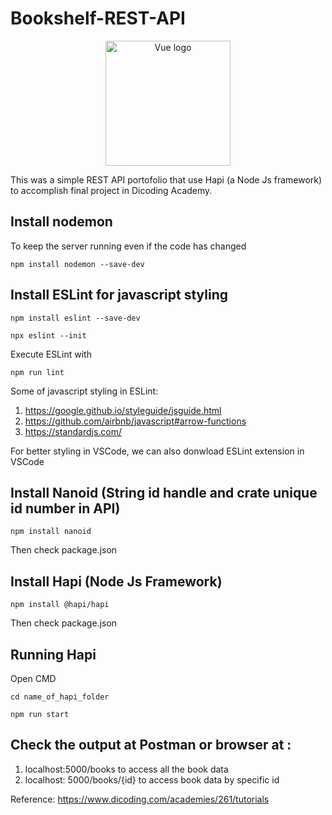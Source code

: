 # Bookshelf-REST-API

<p align="center">
  <a href="https://hapi.dev/" target="_blank" rel="noopener noreferrer">
    <img width="200" src="https://raw.githubusercontent.com/hapijs/assets/master/images/hapi.png" alt="Vue logo"> 
  </a>
</p>

This was a simple REST API portofolio that use Hapi (a Node Js framework) to accomplish final project in Dicoding Academy.

## Install nodemon 
To keep the server running even if the code has changed

`npm install nodemon --save-dev`

## Install ESLint for javascript styling

`npm install eslint --save-dev`

`npx eslint --init`

Execute ESLint with

`npm run lint`

Some of javascript styling in ESLint:
1. https://google.github.io/styleguide/jsguide.html
2. https://github.com/airbnb/javascript#arrow-functions
3. https://standardjs.com/

For better styling in VSCode, we can also donwload ESLint extension in VSCode

## Install Nanoid (String id handle and crate unique id number in API)

`npm install nanoid`

Then check package.json

## Install Hapi (Node Js Framework)

`npm install @hapi/hapi`

Then check package.json

## Running Hapi

Open CMD

`cd name_of_hapi_folder`

`npm run start`

## Check the output at Postman or browser at :
1. localhost:5000/books to access all the book data
2. localhost: 5000/books/{id} to access book data by specific id

Reference: https://www.dicoding.com/academies/261/tutorials
